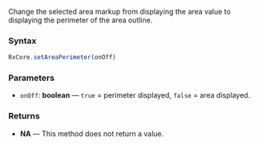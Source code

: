 Change the selected area markup from displaying the area value to displaying the perimeter of the area outline.

### Syntax

```typescript
RxCore.setAreaPerimeter(onOff)
```

### Parameters

- `onOff`: **boolean** — `true` = perimeter displayed, `false` = area displayed.

### Returns

- **NA** — This method does not return a value.